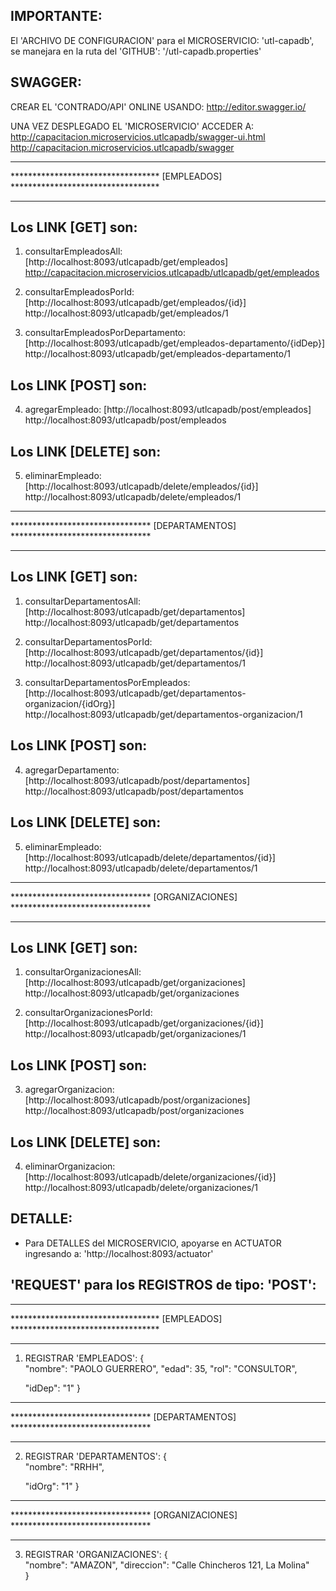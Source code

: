 

IMPORTANTE:
----------
El 'ARCHIVO DE CONFIGURACION' para el MICROSERVICIO: 'utl-capadb', se manejara en la ruta del 'GITHUB': '/utl-capadb.properties' 

SWAGGER:
--------
CREAR EL 'CONTRADO/API' ONLINE USANDO:
http://editor.swagger.io/

UNA VEZ DESPLEGADO EL 'MICROSERVICIO' ACCEDER A:  
http://capacitacion.microservicios.utlcapadb/swagger-ui.html
http://capacitacion.microservicios.utlcapadb/swagger


*********************************************************************************
********************************** [EMPLEADOS] **********************************
*********************************************************************************
Los LINK [GET] son:
------------------
1. consultarEmpleadosAll: [http://localhost:8093/utlcapadb/get/empleados]
   http://capacitacion.microservicios.utlcapadb/utlcapadb/get/empleados

2. consultarEmpleadosPorId: [http://localhost:8093/utlcapadb/get/empleados/{id}]  
   http://localhost:8093/utlcapadb/get/empleados/1
  
3. consultarEmpleadosPorDepartamento: [http://localhost:8093/utlcapadb/get/empleados-departamento/{idDep}]  
   http://localhost:8093/utlcapadb/get/empleados-departamento/1
 
 
Los LINK [POST] son:
------------------
4. agregarEmpleado: [http://localhost:8093/utlcapadb/post/empleados]
   http://localhost:8093/utlcapadb/post/empleados


Los LINK [DELETE] son:
---------------------
5. eliminarEmpleado: [http://localhost:8093/utlcapadb/delete/empleados/{id}]  
   http://localhost:8093/utlcapadb/delete/empleados/1 
   

*********************************************************************************
******************************** [DEPARTAMENTOS] ********************************
********************************************************************************* 
Los LINK [GET] son:
------------------
1. consultarDepartamentosAll: [http://localhost:8093/utlcapadb/get/departamentos]
   http://localhost:8093/utlcapadb/get/departamentos

2. consultarDepartamentosPorId: [http://localhost:8093/utlcapadb/get/departamentos/{id}]  
   http://localhost:8093/utlcapadb/get/departamentos/1
  
3. consultarDepartamentosPorEmpleados: [http://localhost:8093/utlcapadb/get/departamentos-organizacion/{idOrg}]  
   http://localhost:8093/utlcapadb/get/departamentos-organizacion/1
  
 
Los LINK [POST] son:
------------------
4. agregarDepartamento: [http://localhost:8093/utlcapadb/post/departamentos]
   http://localhost:8093/utlcapadb/post/departamentos


Los LINK [DELETE] son:
---------------------
5. eliminarEmpleado: [http://localhost:8093/utlcapadb/delete/departamentos/{id}]  
   http://localhost:8093/utlcapadb/delete/departamentos/1 
     
   
**********************************************************************************
******************************** [ORGANIZACIONES] ********************************
********************************************************************************** 
Los LINK [GET] son:
------------------
1. consultarOrganizacionesAll: [http://localhost:8093/utlcapadb/get/organizaciones]
   http://localhost:8093/utlcapadb/get/organizaciones

2. consultarOrganizacionesPorId: [http://localhost:8093/utlcapadb/get/organizaciones/{id}]  
   http://localhost:8093/utlcapadb/get/organizaciones/1
 
 
Los LINK [POST] son:
------------------
3. agregarOrganizacion: [http://localhost:8093/utlcapadb/post/organizaciones]
   http://localhost:8093/utlcapadb/post/organizaciones


Los LINK [DELETE] son:
---------------------
4. eliminarOrganizacion: [http://localhost:8093/utlcapadb/delete/organizaciones/{id}]  
   http://localhost:8093/utlcapadb/delete/organizaciones/1 

 

DETALLE:
-------
- Para DETALLES del MICROSERVICIO, apoyarse en ACTUATOR ingresando a: 'http://localhost:8093/actuator'
 


'REQUEST' para los REGISTROS de tipo: 'POST':
--------------------------------------------

*********************************************************************************
********************************** [EMPLEADOS] **********************************
*********************************************************************************
1. REGISTRAR 'EMPLEADOS': 
	{   
	  "nombre": "PAOLO GUERRERO", 
	  "edad":   35, 
	  "rol":    "CONSULTOR",
	  
	  "idDep":  "1" 
	}

*********************************************************************************
******************************** [DEPARTAMENTOS] ********************************
********************************************************************************* 
2. REGISTRAR 'DEPARTAMENTOS':
	{    
	  "nombre": "RRHH",  
	  
      "idOrg":  "1" 
	}

**********************************************************************************
******************************** [ORGANIZACIONES] ********************************
**********************************************************************************
3. REGISTRAR 'ORGANIZACIONES':
	{    
	  "nombre":    "AMAZON", 
	  "direccion": "Calle Chincheros 121, La Molina"   
	}

